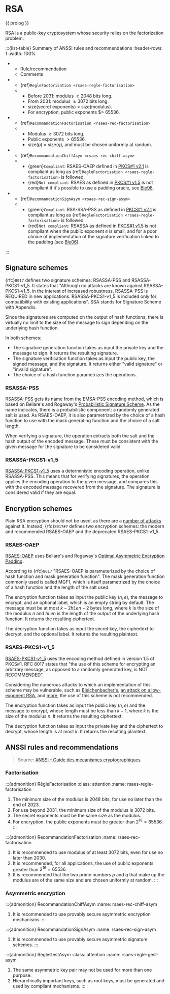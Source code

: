 # RSA

{{ prolog }}

RSA is a public-key cryptosystem whose security relies on the factorization problem.

:::{list-table} Summary of ANSSI rules and recommendations
:header-rows: 1
:width: 100%

- - Rule/recommendation
  - Comments
- - {ref}`RegleFactorisation <rsaes-regle-factorisation>`
  -
    - Before 2031: modulus $\ge 2048$ bits long.
    - From 2031: modulus $\ge 3072$ bits long.
    - size(secret exponents) = size(modulus).
    - For encryption, public exponents $> 65536.
- - {ref}`RecommandationFactorisation <rsaes-rec-factorisation>`
  -
    - Modulus $\ge 3072$ bits long.
    - Public exponents $> 65536$.
    - size($p$) = size($q$), and must be chosen uniformly at random.
- - {ref}`RecommandationChiffAsym <rsaes-rec-chiff-asym>`
  -
    - {green}`Compliant`: RSAES-OAEP defined in [PKCS#1 v2.1][PKCSv2_1] is
    compliant as long as {ref}`RegleFactorisation <rsaes-regle-factorisation>`
    is followed.
    - {red}`Not compliant`: RSAES as defined in [PKCS#1 v1.5][PKCSv1_5] is not
    compliant if it's possible to use a padding oracle, see [Ble98][Ble98].
- - {ref}`RecommandationSignAsym <rsaes-rec-sign-asym>`
  -
    - {green}`Compliant`:  RSA-SSA-PSS as defined in [PKCS#1 v2.1][PKCSv2_1] is
    compliant as long as {ref}`RegleFactorisation <rsaes-regle-factorisation>`
    is followed.
    - {red}`Not compliant`: RSASSA as defined in [PKCS#1 v1.5][PKCSv1_5] is not
    compliant when the public exponent $e$ is small, and for a poor choice of
    implementation of the signature verification linked to the padding (see
    [Ble06][Ble06]).

:::

## Signature schemes

{rfc}`8017` defines two signature schemes: RSASSA-PSS and RSASSA-PKCS1-v1_5. It
states that "Although no attacks are known against RSASSA-PKCS1-v1_5, in the
interest of increased robustness, RSASSA-PSS is REQUIRED in new applications.
RSASSA-PKCS1-v1_5 is included only for compatibility with existing
applications". SSA stands for Signature Scheme with Appendix.

Since the signatures are computed on the output of hash functions, there is
virtually no limit to the size of the message to sign depending on the
underlying hash function.

In both schemes:

- The signature generation function takes as input the private key and the
  message to sign.  It returns the resulting signature.
- The signature verification function takes as input the public key, the signed
  message, and the signature. It returns either "valid signature" or "invalid
  signature".
- The choice of a hash function parametrizes the operations.

### RSASSA-PSS

[RSASSA-PSS](https://datatracker.ietf.org/doc/html/rfc8017#section-8.1) gets its
name from the EMSA-PSS encoding method, which is based on Bellare's and
Rogaway's [Probabilistic Signature
Scheme](https://www.cs.ucdavis.edu/~rogaway/papers/exact.pdf).  As the name
indicates, there is a probabilistic component: a randomly generated salt is
used. As RSAES-OAEP, it is also parametrized by the choice of a hash function to
use with the mask generating function and the choice of a salt length.

When verifying a signature, the operation extracts both the salt and the hash
output of the encoded message.  These must be consistent with the given message
for the signature to be considered valid.

### RSASSA-PKCS1-v1_5

[RSASSA-PKCS1-v1_5](https://datatracker.ietf.org/doc/html/rfc8017#section-8.2)
uses a deterministic encoding operation, unlike RSASSA-PSS. This means that for
verifying signatures, the operation applies the encoding operation to the given
message, and compares this with the encoded message recovered from the
signature. The signature is considered valid if they are equal.

## Encryption schemes

Plain RSA encryption should not be used, as there are a [number of
attacks](https://en.wikipedia.org/wiki/RSA_(cryptosystem)#Attacks_against_plain_RSA)
against it. Instead, {rfc}`8017#7` defines two encryption schemes: the modern
and recommended RSAES-OAEP and the deprecated RSAES-PKCS1-v1_5.

### RSAES-OAEP

[RSAES-OAEP](https://datatracker.ietf.org/doc/html/rfc8017#section-7.1) uses
Bellare's and Rogaway's [Optimal Asymmetric Encryption
Padding](https://en.wikipedia.org/wiki/Optimal_asymmetric_encryption_padding).

According to {rfc}`8017` "RSAES-OAEP is parameterized by the choice of hash
function and mask generation function". The mask generation function commonly
used is called MGF1, which is itself parametrized by the choice of a hash
function and the length of the salt used.

The encryption function takes as input the public key $(n,e)$, the message to
encrypt, and an optional label, which is an empty string by default. The message
must be at most $k-2hLen-2$ bytes long, where $k$ is the size of the modulus $n$
and $hLen$ is the length of the output of the underlying hash function. It
returns the resulting ciphertext.

The decryption function takes as input the secret key, the ciphertext to
decrypt, and the optional label. It returns the resulting plaintext.

### RSAES-PKCS1-v1_5

[RSAES-PKCS1-v1_5](https://datatracker.ietf.org/doc/html/rfc8017#section-7.2)
uses the encoding method defined in version 1.5 of PKCS#1. RFC 8017 states that
"the use of this scheme for encrypting an arbitrary message, as opposed to a
randomly generated key, is NOT RECOMMENDED".

Considering the numerous attacks to which an implementation of this scheme may
be vulnerable, such as [Bleichenbacher's][Ble98], [an attack on a low-exponent
RSA](https://link.springer.com/content/pdf/10.1007/3-540-68339-9_1.pdf), and
[more](https://www.iacr.org/archive/eurocrypt2000/1807/18070374-new.pdf), the
use of this scheme is not recommended.

The encryption function takes as input the public key $(n, e)$ and the message
to encrypt, whose length must be less than $k - 1$, where $k$ is the size of the
modulus $n$. It returns the resulting ciphertext.

The decryption function takes as input the private key and the ciphertext to
decrypt, whose length is at most $k$. It returns the resulting plaintext.

## ANSSI rules and recommendations

> Source: [ANSSI - Guide des mécanismes cryptographiques](https://www.ssi.gouv.fr/uploads/2021/03/anssi-guide-mecanismes_crypto-2.04.pdf)

### Factorisation

:::{admonition} RègleFactorisation
:class: attention
:name: rsaes-regle-factorisation

1. The minimum size of the modulus is 2048 bits, for use no later than the end
   of 2023.
2. For use beyond 2031, the minimum size of the modulus is 3072 bits.
3. The secret exponents must be the same size as the modulus.
4. For encryption, the public exponents must be greater than $2^{16} = 65536$.
:::

:::{admonition} RecommandationFactorisation
:name: rsaes-rec-factorisation

1. It is recommended to use modulus of at least 3072 bits, even for use no later
   than 2030.
2. It is recommended, for all applications, the use of public exponents greater
   than $2^{16} = 65536$.
3. It is recommended that the two prime numbers $p$ and $q$ that make up the
   modulus are of the same size and are chosen uniformly at random.
:::

### Asymmetric encryption

:::{admonition} RecommandationChiffAsym
:name: rsaes-rec-chiff-asym

1. It is recommended to use provably secure asymmetric encryption mechanisms.
:::

:::{admonition} RecommandationSignAsym
:name: rsaes-rec-sign-asym

1. It is recommended to use provably secure asymmetric signature schemes.
:::

:::{admonition} RegleGestAsym
:class: attention
:name: rsaes-regle-gest-asym

1. The same asymmetric key pair may not be used for more than one purpose.
2. Hierarchically important keys, such as root keys, must be generated and used
   by compliant mechanisms.
:::

<!-- References -->
[Ble06]: https://mailarchive.ietf.org/arch/msg/openpgp/5rnE9ZRN1AokBVj3VqblGlP63QE/
[Ble98]: https://archiv.infsec.ethz.ch/education/fs08/secsem/bleichenbacher98.pdf
[PKCSv1_5]: https://datatracker.ietf.org/doc/html/rfc2313
[PKCSv2_1]: https://datatracker.ietf.org/doc/html/rfc3447
